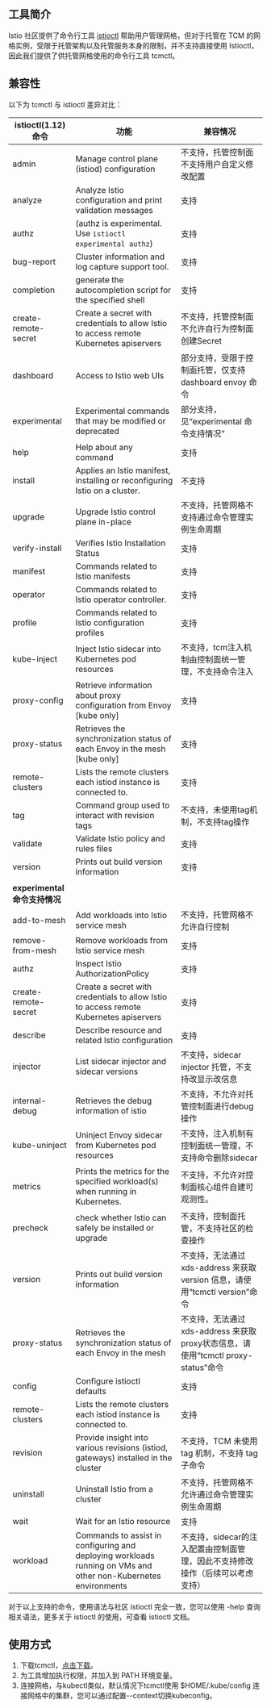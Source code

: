 ## 工具简介
Istio 社区提供了命令行工具 [istioctl](https://istio.io/latest/docs/reference/commands/istioctl/) 帮助用户管理网格，但对于托管在 TCM 的网格实例，受限于托管架构以及托管服务本身的限制，并不支持直接使用 Istioctl，因此我们提供了供托管网格使用的命令行工具 tcmctl。

## 兼容性
以下为 tcmctl 与 istioctl 差异对比：

|  istioctl(1.12)命令 |       功能                                                       |       兼容情况                                                       |
| -------------------------------------------- | ------------------------------------------------------------ | ------------------------------------------------------------ |
| admin                                        | Manage control plane (istiod) configuration                  | 不支持，托管控制面不支持用户自定义修改配置         |
| analyze                                      | Analyze Istio configuration and print validation messages    | 支持                                                             |
| authz                                        | (authz is experimental. Use `istioctl experimental authz`)   | 支持                                                         |
| bug-report                                   | Cluster information and log capture support tool.            | 支持                                                         |
| completion                                   | generate the autocompletion script for the specified shell   | 支持                                                             |
| create-remote-secret                         | Create a secret with credentials to allow Istio to access remote Kubernetes apiservers | 不支持，托管控制面不允许自行为控制面创建Secret   |
| dashboard                                    | Access to Istio web UIs                                      | 部分支持，受限于控制面托管，仅支持 dashboard envoy 命令 |
| experimental                                 | Experimental commands that may be modified or deprecated     | 部分支持，见“experimental 命令支持情况”                |
| help                                         | Help about any command                                       | 支持                                                             |
| install                                      | Applies an Istio manifest, installing or reconfiguring Istio on a cluster. | 不支持                                |
| upgrade                                      | Upgrade Istio control plane in-place                         | 不支持，托管网格不支持通过命令管理实例生命周期        |
| verify-install                               | Verifies Istio Installation Status                           | 支持                                                             |
| manifest                                     | Commands related to Istio manifests                          | 支持                                                             |
| operator                                     | Commands related to Istio operator controller.               | 支持                                                             |
| profile                                      | Commands related to Istio configuration profiles             | 支持                                                             |
| kube-inject                                  | Inject Istio sidecar into Kubernetes pod resources           | 不支持，tcm注入机制由控制面统一管理，不支持命令注入                     |
| proxy-config                                 | Retrieve information about proxy configuration from Envoy [kube only] | 支持                                                    |
| proxy-status                                 | Retrieves the synchronization status of each Envoy in the mesh [kube only] | 支持                                                | 
| remote-clusters                              | Lists the remote clusters each istiod instance is connected to. | 支持                                                             |
| tag                                          | Command group used to interact with revision tags            | 不支持，未使用tag机制，不支持tag操作                             |
| validate                                     | Validate Istio policy and rules files                        | 支持                                                             |
| version                                      | Prints out build version information                         | 支持                                                             |
|                                              |                                                              |                                                              |
| **experimental 命令支持情况**                  |                                                              |                                                              |
| add-to-mesh                                  | Add workloads into Istio service mesh                        | 不支持，托管网格不允许自行控制                        |
| remove-from-mesh                             | Remove workloads from Istio service mesh                     | 支持                                                             |
| authz                                        | Inspect Istio AuthorizationPolicy                            | 支持                                                             |
| create-remote-secret                         | Create a secret with credentials to allow Istio to access remote Kubernetes apiservers |  支持                                      |
| describe                                     | Describe resource and related Istio configuration            | 支持                                                             |
| injector                                     | List sidecar injector and sidecar versions                   | 不支持，sidecar injector 托管，不支持改显示改信息                    |
| internal-debug                               | Retrieves the debug information of istio                     | 不支持，不允许对托管控制面进行debug操作                        |
| kube-uninject                                | Uninject Envoy sidecar from Kubernetes pod resources         | 不支持，注入机制有控制面统一管理，不支持命令删除sidecar              |
| metrics                                      | Prints the metrics for the specified workload(s) when running in Kubernetes. | 不支持，不允许对控制面核心组件自建可观测性。 |
| precheck                                     | check whether Istio can safely be installed or upgrade       | 不支持，控制面托管，不支持社区的检查操作                               |
| version                                      | Prints out build version information                         | 不支持，无法通过xds-address 来获取 version 信息，请使用“tcmctl version”命令 |
| proxy-status                                 | Retrieves the synchronization status of each Envoy in the mesh | 不支持，无法通过xds-address 来获取 proxy状态信息，请使用“tcmctl proxy-status”命令 |
| config                                       | Configure istioctl defaults                                  | 支持                                                             |
| remote-clusters                              | Lists the remote clusters each istiod instance is connected to. |  支持                                                            |
| revision                                     | Provide insight into various revisions (istiod, gateways) installed in the cluster | 不支持，TCM 未使用 tag 机制，不支持 tag 子命令                           |
| uninstall                                    | Uninstall Istio from a cluster                               | 不支持，托管网格不允许通过命令管理实例生命周期        |
| wait                                         | Wait for an Istio resource                                   | 支持                                                             |
| workload                                     | Commands to assist in configuring and deploying workloads running on VMs and other non-Kubernetes environments | 不支持，sidecar的注入配置由控制面管理，因此不支持修改操作（后续可以考虑支持） |

对于以上支持的命令，使用语法与社区 istioctl 完全一致，您可以使用 -help 查询相关语法，更多关于 istioctl 的使用，可查看 istioctl 文档。

## 使用方式
1. 下载tcmctl，[点击下载](https://mesh-1251707795.cos.ap-guangzhou.myqcloud.com/tcmctl)。
2. 为工具增加执行权限，并加入到 PATH 环境变量。
3. 连接网格，与kubectl类似，默认情况下tcmctl使用 $HOME/.kube/config 连接网格中的集群，您可以通过配置--context切换kubeconfig。